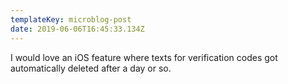 ```yaml
---
templateKey: microblog-post
date: 2019-06-06T16:45:33.134Z
---
```


I would love an iOS feature where texts for verification codes got automatically deleted after a day or so.
